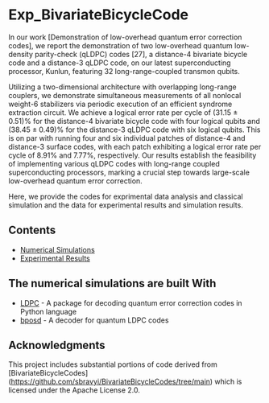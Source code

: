 # Exp_BivariateBicycleCode



In our work [Demonstration of low-overhead quantum error correction codes], we report the demonstration of two low-overhead quantum low-density parity-check (qLDPC) codes [27], a distance-4 bivariate bicycle code and a distance-3 qLDPC code, on our latest superconducting processor, Kunlun, featuring 32 long-range-coupled transmon qubits. 

Utilizing a two-dimensional architecture with overlapping long-range couplers, we demonstrate simultaneous measurements of all nonlocal weight-6 stabilizers via periodic execution of an efficient syndrome extraction circuit. We achieve a logical error rate per cycle of (31.15 ± 0.51)% for the distance-4 bivariate bicycle code with four logical qubits and (38.45 ± 0.49)% for the distance-3 qLDPC code with six logical qubits. This is on par with running four and six individual patches of distance-4 and distance-3 surface codes, with each patch exhibiting a logical error rate per cycle of 8.91% and 7.77%, respectively. Our results establish the feasibility of implementing various qLDPC codes with long-range coupled superconducting processors, marking a crucial step towards large-scale low-overhead quantum error correction.

Here, we provide the codes for exprimental data analysis and classical simulation and the data for experimental results and simulation results.

## Contents

- [Numerical Simulations](Numerical_Simulations)
- [Experimental Results](Experimental_Results)

## The numerical simulations are built With

* [LDPC](https://github.com/quantumgizmos/ldpc) - A package for decoding quantum error correction codes in Python language
* [bposd](https://pypi.org/project/bposd/) - A decoder for quantum LDPC codes

## Acknowledgments

This project includes substantial portions of code derived from [BivariateBicycleCodes] (https://github.com/sbravyi/BivariateBicycleCodes/tree/main) which is licensed under the Apache License 2.0.